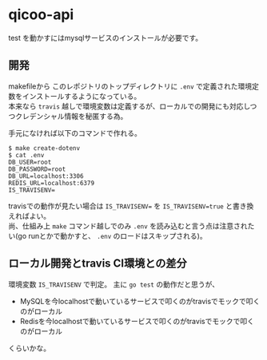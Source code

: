 # qicoo-api

test を動かすにはmysqlサービスのインストールが必要です。

## 開発

makefileから このレポジトリのトップディレクトリに `.env` で定義された環境定数をインストールするようになっている。  
本来なら `travis` 越しで環境変数は定義するが、ローカルでの開発にも対応しつつクレデンシャル情報を秘匿する為。

手元になければ以下のコマンドで作れる。  

```
$ make create-dotenv
$ cat .env
DB_USER=root
DB_PASSWORD=root
DB_URL=localhost:3306
REDIS_URL=localhost:6379
IS_TRAVISENV=
```

travisでの動作が見たい場合は `IS_TRAVISENV=` を `IS_TRAVISENV=true` と書き換えればよい。  
尚、仕組み上 `make` コマンド越しでのみ `.env` を読み込むと言う点は注意されたい(go runとかで動かすと、 `.env` のロードはスキップされる)。

## ローカル開発とtravis CI環境との差分

環境変数 `IS_TRAVISENV` で判定。
主に `go test` の動作だと思うが、

- MySQLを今localhostで動いているサービスで叩くのがtravisでモックで叩くのがローカル
- Redisを今localhostで動いているサービスで叩くのがtravisでモックで叩くのがローカル

くらいかな。
